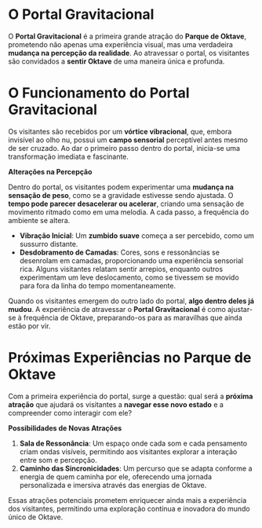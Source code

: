 # **O Portal Gravitacional**

O **Portal Gravitacional** é a primeira grande atração do **Parque de Oktave**, prometendo não apenas uma experiência visual, mas uma verdadeira **mudança na percepção da realidade**. Ao atravessar o portal, os visitantes são convidados a **sentir Oktave** de uma maneira única e profunda.

# **O Funcionamento do Portal Gravitacional**

Os visitantes são recebidos por um **vórtice vibracional**, que, embora invisível ao olho nu, possui um **campo sensorial** perceptível antes mesmo de ser cruzado. Ao dar o primeiro passo dentro do portal, inicia-se uma transformação imediata e fascinante.

**Alterações na Percepção**

Dentro do portal, os visitantes podem experimentar uma **mudança na sensação de peso**, como se a gravidade estivesse sendo ajustada. O **tempo pode parecer desacelerar ou acelerar**, criando uma sensação de movimento ritmado como em uma melodia. A cada passo, a frequência do ambiente se altera.

- **Vibração Inicial**: Um **zumbido suave** começa a ser percebido, como um sussurro distante.
- **Desdobramento de Camadas**: Cores, sons e ressonâncias se desenrolam em camadas, proporcionando uma experiência sensorial rica. Alguns visitantes relatam sentir arrepios, enquanto outros experimentam um leve deslocamento, como se tivessem se movido para fora da linha do tempo momentaneamente.

Quando os visitantes emergem do outro lado do portal, **algo dentro deles já mudou**. A experiência de atravessar o **Portal Gravitacional** é como ajustar-se à frequência de Oktave, preparando-os para as maravilhas que ainda estão por vir.

# **Próximas Experiências no Parque de Oktave**

Com a primeira experiência do portal, surge a questão: qual será a **próxima atração** que ajudará os visitantes a **navegar esse novo estado** e a compreender como interagir com ele?

**Possibilidades de Novas Atrações**

1. **Sala de Ressonância**: Um espaço onde cada som e cada pensamento criam ondas visíveis, permitindo aos visitantes explorar a interação entre som e percepção.
2. **Caminho das Sincronicidades**: Um percurso que se adapta conforme a energia de quem caminha por ele, oferecendo uma jornada personalizada e imersiva através das energias de Oktave.

Essas atrações potenciais prometem enriquecer ainda mais a experiência dos visitantes, permitindo uma exploração contínua e inovadora do mundo único de Oktave.

